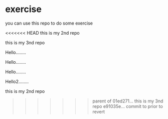 # exercise
you can use this repo to do some exercise

<<<<<<< HEAD
this is my 2nd repo


this is my 3nd repo


Hello........


Hello........

Hello........



Hello2........


this is my 2nd repo
>>>>>>> parent of 01ed271... this is my 3nd repo
>>>>>>> e91035e... commit to prior to revert
